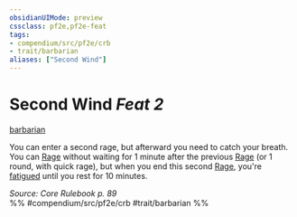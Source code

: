 ```yaml
---
obsidianUIMode: preview
cssclass: pf2e,pf2e-feat
tags:
- compendium/src/pf2e/crb
- trait/barbarian
aliases: ["Second Wind"]
---
```

# Second Wind  *Feat 2*  
[barbarian](/rules/traits/barbarian.md)  


You can enter a second rage, but afterward you need to catch your breath. You can [Rage](/rules/actions/rage.md) without waiting for 1 minute after the previous [Rage](/rules/actions/rage.md) (or 1 round, with quick rage), but when you end this second [Rage](/rules/actions/rage.md), you're [fatigued](/rules/conditions.md#Fatigued) until you rest for 10 minutes.

*Source: Core Rulebook p. 89*  
%% #compendium/src/pf2e/crb #trait/barbarian %%